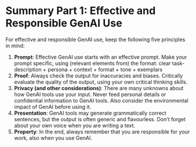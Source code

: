 # Summary Part 1: Effective and Responsible GenAI Use

For effective and responsible GenAI use, keep the following five principles in mind:

1.	**Prompt**: Effective GenAI use starts with an effective prompt. Make your prompt specific, using (relevant elements from) the format: clear task-description + persona + context + format + tone + exemplars
2.	**Proof**: Always check the output for inaccuracies and biases. Critically evaluate the quality of the output, using your own critical thinking skills.
3.	**Privacy (and other considerations)**: There are many unknowns about how GenAI tools use your input. Never feed personal details or confidential information to GenAI tools. Also consider the environmental impact of GenAI before using it.
4.	**Presentation**: GenAI tools may generate grammatically correct sentences, but the output is often generic and flavourless. Don’t forget about your own voice when you are writing a text.
5.	**Property**: In the end, always remember that you are responsible for your work, also when you use GenAI.